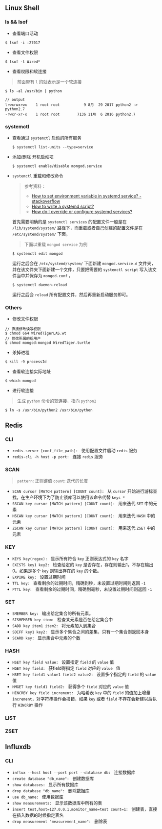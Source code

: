 ## Linux Shell

### ls && lsof 
+ 查看端口活动

```
$ lsof -i :27017
```
+ 查看文件权限

```
$ lsof -l Wired*
```
+ 查看权限和软连接
> 前面带有 `l` 的就表示是一个软连接
```
$ ls -al /usr/bin | python

// output
lrwxrwxrwx    1 root root           9 8月  29 2017 python2 -> python2.7
-rwxr-xr-x    1 root root        7136 11月  6 2016 python2.7
```

### systemctl

+ 查看通过 `systemctl` 启动的所有服务
  ```
  $ systemctl list-units --type=service
  ```
+ 添加/删除 开机启动项
  ```
  $ systemctl enable/disable mongod.service
  ```
+ `systemctl` 重载和修改命令
  > 参考资料：
  > 
  > + [How to set environment variable in systemd service?  - stackoverflow](https://serverfault.com/questions/413397/how-to-set-environment-variable-in-systemd-service)
  > + [How to write a systemd script?](http://fedoraproject.org/wiki/Packaging:Systemd)
  > + [How do I override or configure systemd services?](https://askubuntu.com/questions/659267/how-do-i-override-or-configure-systemd-services)

  首先需要明确的是 `systemctl services` 的配置文件一般是在 `/lib/systemd/system/` 路径下，而重载或者自己创建的配置文件是在 `/etc/systemd/system/` 下面。

  > 下面以重载 `mongod service` 为例
  
  ```
  $ systemctl edit mongod
  ```
  运行之后会在 `/etc/systemd/system/` 下面新建 `mongod.service.d` 文件夹，并在该文件夹下面新建一个文件，只要把需要的 `systemctl script` 写入该文件当中并保存为 `mongod.conf` 。

  ```
  $ systemctl daemon-reload
  ```
  运行之后会 `reload` 所有配置文件，然后再重新启动服务即可。

### Others
+ 修改文件权限
```
// 直接修改读写权限
$ chmod 664 WiredTigerLAS.wt
// 修改所属的组用户
$ chmod mongod:mongod WiredTiger.turtle
```
+ 杀掉进程

```
$ kill -9 processId
```
+ 查看软连接实际地址

```
$ which mongod
```
+ 进行软连接
> 生成 `python` 命令的软连接，指向 `python2`
```
$ ln -s /usr/bin/python2 /usr/bin/python
```
## Redis

### CLI
+ `redis-server [conf_file_path]: ` 使用配置文件启动 `redis` 服务
+ `redis-cli -h host -p port: ` 连接 `redis` 服务

### SCAN
> `pattern`: 正则键值 `count`: 迭代的长度
+ `SCAN cursor [MATCH pattern] [COUNT count]: ` 从 `cursor` 开始进行游标查找，在生产环境下为了防止锁库可以使用该命令代替 `keys *`
+ `SSCAN key cursor [MATCH pattern] [COUNT count]: ` 用来迭代 `SET` 中的元素
+ `HSCAN key cursor [MATCH pattern] [COUNT count]: ` 用来迭代 `HASH` 中的元素
+ `ZSCAN key cursor [MATCH pattern] [COUNT count]: ` 用来迭代 `ZSET` 中的元素

### KEY
+ `KEYS key(regex): ` 显示所有符合 `key` 正则表达式的 `key` 名字
+ `EXISTS key1 key2: ` 检查给定的 `key` 是否存在，存在则输出1，不存在输出0。如果是多个 `key` 则输出存在的 `key` 的个数。  
+ `EXPIRE key: ` 设置过期时间
+ `TTL key: ` 查看剩余的过期时间，精确到秒，未设置过期时间则返回 `-1`
+ `PTTL key: ` 查看剩余的过期时间，精确到毫秒，未设置过期时间则返回 `-1`

### SET
+ `SMEMBER key: ` 输出给定集合的所有元素。
+ `SISMEMBER key item: ` 检查某元素是否在给定集合中
+ `SADD key item1 item2: ` 将元素加入到集合
+ `SDIFF key1 key2: ` 显示多个集合之间的差集，只有一个集合则返回本身
+ `SCARD key: ` 显示集合中元素的个数

### HASH
+ `HSET key field value: ` 设置指定 `field` 的 `value` 值
+ `HGET key field: ` 获field得指定 `field` 对应的 `value ` 值
+ `HSET key field1 value1 field2 value2: ` 设置多个指定的 `field` 的 `value` 值
+ `HMGET key field1 field2: ` 获得多个 `field` 对应的 `value` 值
+ `HINCRBY key field increment: ` 为哈希表 `key` 中的 `field` 的值加上增量 `increment`，对字符串操作会报错，如果 `key` 或者 `field` 不存在会新建以后执行 `HINCRBY` 操作

### LIST
### ZSET

## Influxdb
### CLI
+ `influx --host host --port port --database db: ` 连接数据库
+ `create database "db_name": ` 创建数据库
+ `show databases: ` 显示所有数据库
+ `drop database "db_name": ` 删除数据库
+ `use db_name: ` 使用数据库
+ `show measurements: ` 显示该数据库中所有的表
+ `insert test,host=127.0.0.1,monitor_name=test count=1: ` 创建表，直接在插入数据的时候指定表名
+ `drop measurement "measurement_name": ` 删除表
